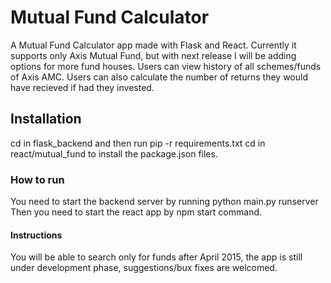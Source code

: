 # Mutual Fund Calculator
A Mutual Fund Calculator app made with Flask and React. Currently it supports only Axis Mutual Fund, but with next release I will be adding options for more fund houses.
Users can view history of all schemes/funds of Axis AMC.
Users can also calculate the number of returns they would have recieved if had they invested.

## Installation
cd in flask_backend and then run pip -r requirements.txt
cd in react/mutual_fund to install the package.json files.

### How to run 
You need to start the backend server by running python main.py runserver
Then you need to start the react app by npm start command.

#### Instructions 
You will be able to search only for funds after April 2015, the app is still under development phase, suggestions/bux fixes are welcomed.


